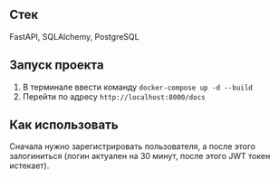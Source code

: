## Стек
FastAPI, SQLAlchemy, PostgreSQL

## Запуск проекта
1. В терминале ввести команду `docker-compose up -d --build`
2. Перейти по адресу `http://localhost:8000/docs`

## Как использовать
Сначала нужно зарегистрировать пользователя, а после этого залогиниться (логин актуален на 30 минут, после этого JWT токен истекает).
